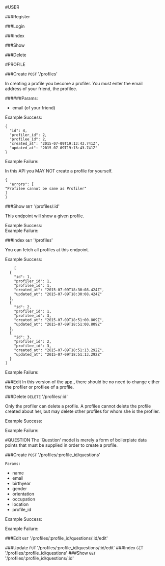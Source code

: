 #USER

###Register

###Login

###Index

###Show

###Delete

#PROFILE

###Create
```POST``` '/profiles'

In creating a profile you become a profiler.  You must enter the email address of your friend, the profilee. 

######Params:
	

* email (of your friend)

Example Success:

```
{
  "id": 4,
  "profiler_id": 2,
  "profilee_id": 2,
  "created_at": "2015-07-09T19:13:43.741Z",
  "updated_at": "2015-07-09T19:13:43.741Z"
}
```

Example Failure:

In this API you MAY NOT create a profile for yourself.

	{
	  "errors": [
    "Profilee cannot be same as Profiler"
 	]
	}
	
###Show
```GET``` '/profiles/:id'

This endpoint will show a given profile.

Example Success:	
Example Failure:


###Index
```GET``` '/profiles'

You can fetch all profiles at this endpoint.

Example Success:

```
	[
  {
    "id": 1,
    "profiler_id": 1,
    "profilee_id": 1,
    "created_at": "2015-07-09T18:30:08.424Z",
    "updated_at": "2015-07-09T18:30:08.424Z"
  },
  {
    "id": 2,
    "profiler_id": 1,
    "profilee_id": 3,
    "created_at": "2015-07-09T18:51:00.809Z",
    "updated_at": "2015-07-09T18:51:00.809Z"
  },
  {
    "id": 3,
    "profiler_id": 2,
    "profilee_id": 3,
    "created_at": "2015-07-09T18:51:13.292Z",
    "updated_at": "2015-07-09T18:51:13.292Z"
  }
]
```
Example Failure:

###Edit
In this version of the app., there should be no need to change either the profiler or profilee of a profile.

###Delete
```DELETE``` '/profiles/:id'

Only the profiler can delete a profile.  A profilee cannot delete the profile created about her, but may delete other profiles for whom she is the profiler.

Example Success:

Example Failure:

#QUESTION
The 'Question' model is merely a form of boilerplate data points that must be supplied in order to create a profile.

###Create
```POST``` '/profiles/:profile_id/questions'

```Params:``` 
 
* name
* email
* birthyear
* gender 
* orientation
* occupation 
* location
* profile_id


Example Success:

Example Failure:


###Edit
```GET``` '/profiles/:profile_id/questions/:id/edit'

###Update
```PUT``` '/profiles/:profile_id/questions/:id/edit'
###Index
```GET``` '/profiles/:profile_id/questions'
###Show
```GET``` '/profiles/:profile_id/questions/:id'
